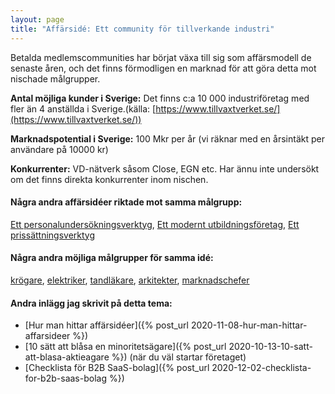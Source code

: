 ```yaml
---
layout: page
title: "Affärsidé: Ett community för tillverkande industri"
---
```

Betalda medlemscommunities har börjat växa till sig som affärsmodell de senaste åren, och det finns förmodligen en marknad för att göra detta mot nischade målgrupper.

**Antal möjliga kunder i Sverige:** Det finns c:a 10 000 industriföretag med fler än 4 anställda i Sverige.(källa: [https://www.tillvaxtverket.se/](https://www.tillvaxtverket.se/))

**Marknadspotential i Sverige:** 100 Mkr per år (vi räknar med en årsintäkt per användare på 10000 kr)

**Konkurrenter:** VD-nätverk såsom Close, EGN etc. Har ännu inte undersökt om det finns direkta konkurrenter inom nischen.

#### Några andra affärsidéer riktade mot samma målgrupp:
[Ett personalundersökningsverktyg](/affarsideer/ett-personalundersokningsverktyg-for-tillverkande-industri/), [Ett modernt utbildningsföretag](/affarsideer/ett-modernt-utbildningsforetag-riktat-mot-tillverkande-industri/), [Ett prissättningsverktyg](/affarsideer/ett-prissattningsverktyg-for-tillverkande-industri/)


#### Några andra möjliga målgrupper för samma idé:
[krögare](/affarsideer/ett-community-for-krogare/), [elektriker](/affarsideer/ett-community-for-elektriker/), [tandläkare](/affarsideer/ett-community-for-tandlakare/), [arkitekter](/affarsideer/ett-community-for-arkitekter/), [marknadschefer](/affarsideer/ett-community-for-marknadschefer/)

#### Andra inlägg jag skrivit på detta tema:
- [Hur man hittar affärsidéer]({% post_url 2020-11-08-hur-man-hittar-affarsideer %})
- [10 sätt att blåsa en minoritetsägare]({% post_url 2020-10-13-10-satt-att-blasa-aktieagare %}) (när du väl startar företaget)
- [Checklista för B2B SaaS-bolag]({% post_url 2020-12-02-checklista-for-b2b-saas-bolag %})

